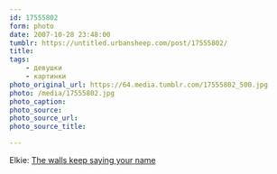 ```yaml
---
id: 17555802
form: photo
date: 2007-10-28 23:48:00
tumblr: https://untitled.urbansheep.com/post/17555802/
title:
tags:
    - девушки
    - картинки
photo_original_url: https://64.media.tumblr.com/17555802_500.jpg
photo: /media/17555802.jpg
photo_caption: 
photo_source:
photo_source_url:
photo_source_title:

---
```


<p>Elkie: <a href="http://www.flickr.com/photos/akkie_kakkie/1525151710/">The walls keep saying your name</a></p>
